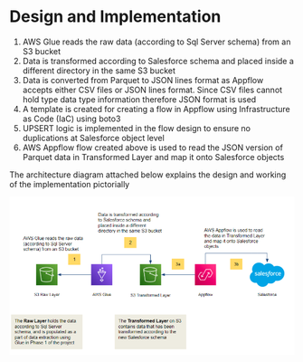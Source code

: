 # Design and Implementation
1. AWS Glue reads the raw data (according to Sql Server schema) from an S3 bucket
2. Data is transformed according to Salesforce schema and placed inside a different directory in the same S3 bucket
3. Data is converted from Parquet to JSON lines format as Appflow accepts either CSV files or JSON lines format. Since CSV files cannot hold type data type information therefore JSON format is used
4. A template is created for creating a flow in Appflow using Infrastructure as Code (IaC) using boto3 
5. UPSERT logic is implemented in the flow design to ensure no duplications at Salesforce object level
6. AWS Appflow flow created above is used to read the JSON version of Parquet data in Transformed Layer and map it onto Salesforce objects 

The architecture diagram attached below explains the design and working of the implementation pictorially 

<p align="center">
  <img src="assets/s3_to_salesforce_etl_architecture.PNG" />
</p>

